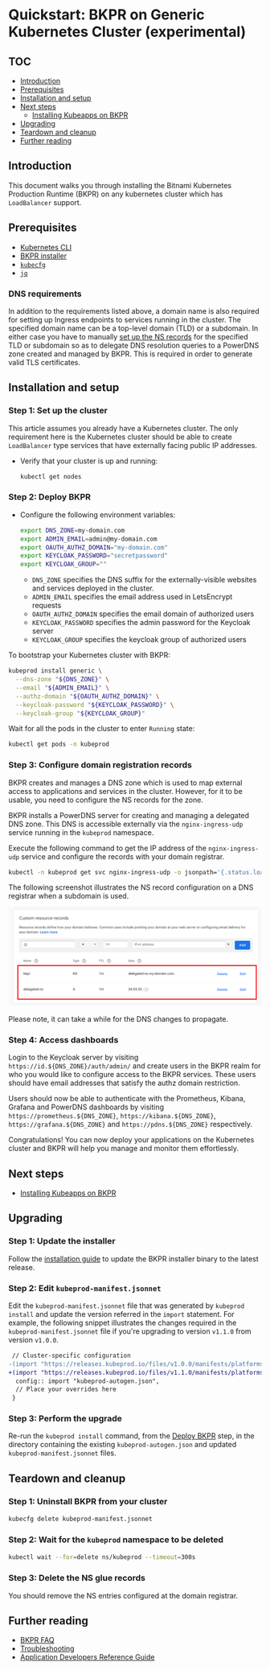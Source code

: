 # Quickstart: BKPR on Generic Kubernetes Cluster (experimental)

## TOC

- [Introduction](#introduction)
- [Prerequisites](#prerequisites)
- [Installation and setup](#installation-and-setup)
- [Next steps](#next-steps)
  + [Installing Kubeapps on BKPR](kubeapps-on-bkpr.md)
- [Upgrading](#upgrading)
- [Teardown and cleanup](#teardown-and-cleanup)
- [Further reading](#further-reading)

## Introduction

This document walks you through installing the Bitnami Kubernetes Production Runtime (BKPR) on any kubernetes cluster which has `LoadBalancer` support.

## Prerequisites

* [Kubernetes CLI](https://kubernetes.io/docs/tasks/tools/install-kubectl/)
* [BKPR installer](install.md)
* [`kubecfg`](https://github.com/ksonnet/kubecfg/releases)
* [`jq`](https://stedolan.github.io/jq/)

### DNS requirements

In addition to the requirements listed above, a domain name is also required for setting up Ingress endpoints to services running in the cluster. The specified domain name can be a top-level domain (TLD) or a subdomain. In either case you have to manually [set up the NS records](#step-3-configure-domain-registration-records) for the specified TLD or subdomain so as to delegate DNS resolution queries to a PowerDNS zone created and managed by BKPR.  This is required in order to generate valid TLS certificates.

## Installation and setup

### Step 1: Set up the cluster

This article assumes you already have a Kubernetes cluster. The only requirement here is the Kubernetes cluster should be able to create `LoadBalancer` type services that have externally facing public IP addresses.

* Verify that your cluster is up and running:

  ```bash
  kubectl get nodes
  ```

### Step 2: Deploy BKPR

* Configure the following environment variables:

  ```bash
  export DNS_ZONE=my-domain.com
  export ADMIN_EMAIL=admin@my-domain.com
  export OAUTH_AUTHZ_DOMAIN="my-domain.com"
  export KEYCLOAK_PASSWORD="secretpassword"
  export KEYCLOAK_GROUP=""
  ```

  - `DNS_ZONE` specifies the DNS suffix for the externally-visible websites and services deployed in the cluster.
  - `ADMIN_EMAIL` specifies the email address used in LetsEncrypt requests
  - `OAUTH_AUTHZ_DOMAIN` specifies the email domain of authorized users
  - `KEYCLOAK_PASSWORD` specifies the admin password for the Keycloak server
  - `KEYCLOAK_GROUP` specifies the keycloak group of authorized users

To bootstrap your Kubernetes cluster with BKPR:

  ```bash
  kubeprod install generic \
    --dns-zone "${DNS_ZONE}" \
    --email "${ADMIN_EMAIL}" \
    --authz-domain "${OAUTH_AUTHZ_DOMAIN}" \
    --keycloak-password "${KEYCLOAK_PASSWORD}" \
    --keycloak-group "${KEYCLOAK_GROUP}"
  ```

Wait for all the pods in the cluster to enter `Running` state:

  ```bash
  kubectl get pods -n kubeprod
  ```

### Step 3: Configure domain registration records

BKPR creates and manages a DNS zone which is used to map external access to applications and services in the cluster. However, for it to be usable, you need to configure the NS records for the zone.

BKPR installs a PowerDNS server for creating and managing a delegated DNS zone. This DNS is accessible externally via the `nginx-ingress-udp` service running in the `kubeprod` namespace.

Execute the following command to get the IP address of the `nginx-ingress-udp` service and configure the records with your domain registrar.

  ```bash
  kubectl -n kubeprod get svc nginx-ingress-udp -o jsonpath='{.status.loadBalancer.ingress[0].ip}'
  ```

The following screenshot illustrates the NS record configuration on a DNS registrar when a subdomain is used.

![Google Domains NS Configuration for subdomain](images/google-domains-generic-zone-ns-config.png)

Please note, it can take a while for the DNS changes to propagate.

### Step 4: Access dashboards

Login to the Keycloak server by visiting `https://id.${DNS_ZONE}/auth/admin/` and create users in the BKPR realm for who you would like to configure access to the BKPR services. These users should have email addresses that satisfy the authz domain restriction.

Users should now be able to authenticate with the Prometheus, Kibana, Grafana and PowerDNS dashboards by visiting `https://prometheus.${DNS_ZONE}`, `https://kibana.${DNS_ZONE}`, `https://grafana.${DNS_ZONE}` and `https://pdns.${DNS_ZONE}` respectively.

Congratulations! You can now deploy your applications on the Kubernetes cluster and BKPR will help you manage and monitor them effortlessly.

## Next steps

- [Installing Kubeapps on BKPR](kubeapps-on-bkpr.md)

## Upgrading

### Step 1: Update the installer

Follow the [installation guide](install.md) to update the BKPR installer binary to the latest release.

### Step 2: Edit `kubeprod-manifest.jsonnet`

Edit the `kubeprod-manifest.jsonnet` file that was generated by `kubeprod install` and update the version referred in the `import` statement. For example, the following snippet illustrates the changes required in the `kubeprod-manifest.jsonnet` file if you're upgrading to version `v1.1.0` from version `v1.0.0`.

```diff
 // Cluster-specific configuration
-(import "https://releases.kubeprod.io/files/v1.0.0/manifests/platforms/generic.jsonnet") {
+(import "https://releases.kubeprod.io/files/v1.1.0/manifests/platforms/generic.jsonnet") {
  config:: import "kubeprod-autogen.json",
  // Place your overrides here
 }
```

### Step 3: Perform the upgrade

Re-run the `kubeprod install` command, from the [Deploy BKPR](#step-2-deploy-bkpr) step, in the directory containing the existing `kubeprod-autogen.json` and updated `kubeprod-manifest.jsonnet` files.

## Teardown and cleanup

### Step 1: Uninstall BKPR from your cluster

  ```bash
  kubecfg delete kubeprod-manifest.jsonnet
  ```

### Step 2: Wait for the `kubeprod` namespace to be deleted

  ```bash
  kubectl wait --for=delete ns/kubeprod --timeout=300s
  ```

### Step 3: Delete the NS glue records

You should remove the NS entries configured at the domain registrar.

## Further reading

- [BKPR FAQ](FAQ.md)
- [Troubleshooting](troubleshooting.md)
- [Application Developers Reference Guide](application-developers-reference-guide.md)
